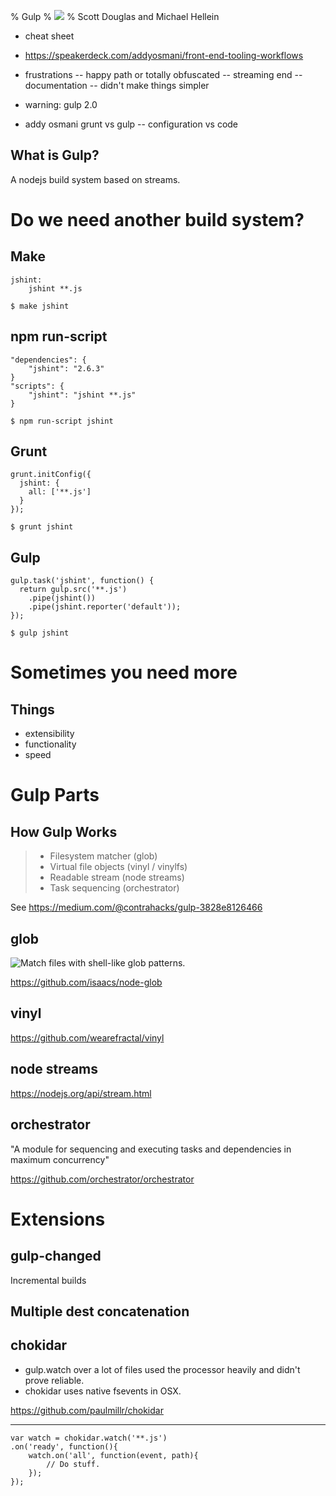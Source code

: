 % Gulp
% ![](https://raw.githubusercontent.com/gulpjs/artwork/master/gulp-2x.png)
% Scott Douglas and Michael Hellein


- cheat sheet

- https://speakerdeck.com/addyosmani/front-end-tooling-workflows

- frustrations
-- happy path or totally obfuscated
-- streaming end
-- documentation
-- didn't make things simpler

- warning: gulp 2.0

- addy osmani grunt vs gulp
-- configuration vs code


## What is Gulp?

A nodejs build system based on streams.


# Do we need another build system?

## Make

    jshint:
        jshint **.js

    $ make jshint

## npm run-script

    "dependencies": {
        "jshint": "2.6.3"
    }
    "scripts": {
        "jshint": "jshint **.js"
    }

    $ npm run-script jshint

## Grunt

    grunt.initConfig({
      jshint: {
        all: ['**.js']
      }
    });

    $ grunt jshint

## Gulp

    gulp.task('jshint', function() {
      return gulp.src('**.js')
        .pipe(jshint())
        .pipe(jshint.reporter('default'));
    });

    $ gulp jshint

# Sometimes you need more

## Things

* extensibility
* functionality
* speed


# Gulp Parts

## How Gulp Works

> - Filesystem matcher (glob)
> - Virtual file objects (vinyl / vinylfs)
> - Readable stream (node streams)
> - Task sequencing (orchestrator)

See <https://medium.com/@contrahacks/gulp-3828e8126466>

## glob

![Match files with shell-like glob patterns.](https://github.com/isaacs/node-glob/raw/master/oh-my-glob.gif)

<https://github.com/isaacs/node-glob>

## vinyl

<https://github.com/wearefractal/vinyl>

## node streams

<https://nodejs.org/api/stream.html>

## orchestrator

"A module for sequencing and executing tasks and dependencies in maximum concurrency"

<https://github.com/orchestrator/orchestrator>


# Extensions

## gulp-changed

Incremental builds

## Multiple dest concatenation



## chokidar

 - gulp.watch over a lot of files used the processor heavily and didn't prove reliable. 
 - chokidar uses native fsevents in OSX.

<https://github.com/paulmillr/chokidar>

---

    var watch = chokidar.watch('**.js')
    .on('ready', function(){
        watch.on('all', function(event, path){
            // Do stuff.
        });
    });

